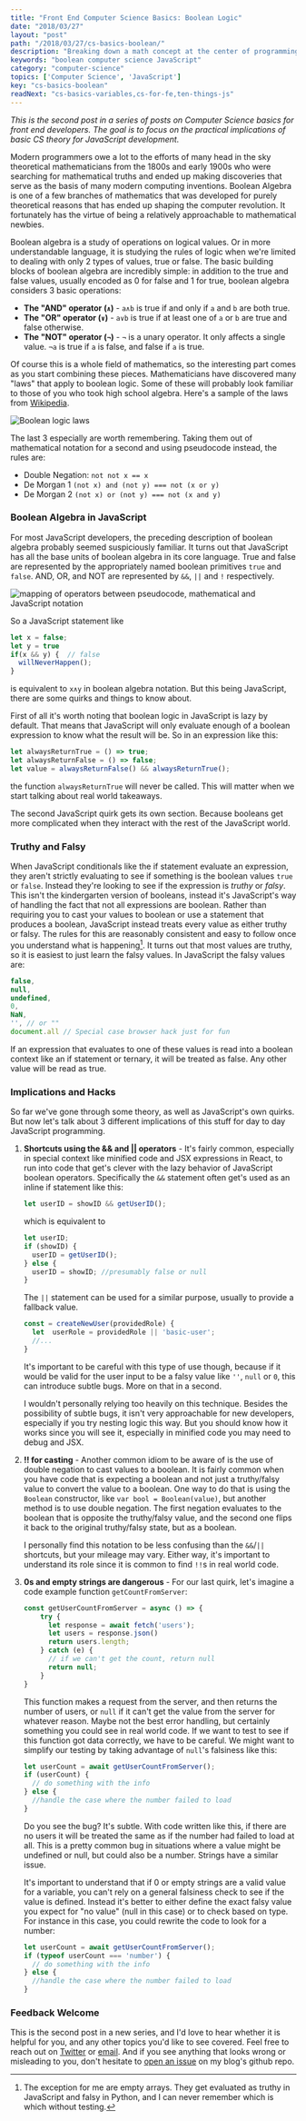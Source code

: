 ```yaml
---
title: "Front End Computer Science Basics: Boolean Logic"
date: "2018/03/27"
layout: "post"
path: "/2018/03/27/cs-basics-boolean/"
description: "Breaking down a math concept at the center of programming"
keywords: "boolean computer science JavaScript"
category: "computer-science"
topics: ['Computer Science', 'JavaScript']
key: "cs-basics-boolean"
readNext: "cs-basics-variables,cs-for-fe,ten-things-js"
---
```


*This is the second post in a series of posts on Computer Science basics for front end developers.  The goal is to focus on the practical implications of basic CS theory for JavaScript development.*

Modern programmers owe a lot to the efforts of many head in the sky theoretical mathematicians from the 1800s and early 1900s who were searching for mathematical truths and ended up making discoveries that serve as the basis of many modern computing inventions.  Boolean Algebra is one of a few branches of mathematics that was developed for purely theoretical reasons that has ended up shaping the computer revolution.  It fortunately has the virtue of being a relatively approachable to mathematical newbies.

Boolean algebra is a study of operations on logical values. Or in more understandable language, it is studying the rules of logic when we're limited to dealing with only 2 types of values, true or false.  The basic building blocks of boolean algebra are incredibly simple: in addition to the true and false values, usually encoded as 0 for false and 1 for true, boolean algebra considers 3 basic operations:

- **The "AND" operator (`∧`)** - `a∧b` is true if and only if `a` and `b` are both true.
- **The "OR" operator (`∨`)** - `a∨b` is true if at least one of `a` or `b` are true and false otherwise.
- **The "NOT" operator (`¬`)** - `¬` is a unary operator. It only affects a single value.  `¬a` is true if `a` is false, and false if `a` is true.

Of course this is a whole field of mathematics, so the interesting part comes as you start combining these pieces.  Mathematicians have discovered many "laws" that apply to boolean logic.  Some of these will probably look familiar to those of you who took high school algebra.  Here's a sample of the laws from [Wikipedia](https://en.wikipedia.org/wiki/Boolean_algebra).

![Boolean logic laws](boolean-laws.png)

The last 3 especially are worth remembering.  Taking them out of mathematical notation for a second and using pseudocode instead, the rules are:

- Double Negation: `not not x == x`
- De Morgan 1 `(not x) and (not y) === not (x or y)`
- De Morgan 2 `(not x) or (not y) === not (x and y)`

### Boolean Algebra in JavaScript

For most JavaScript developers, the preceding description of boolean algebra probably seemed suspiciously familiar.  It turns out that JavaScript has all the base units of boolean algebra in its core language.  True and false are represented by the appropriately named boolean primitives `true` and `false`.  AND, OR, and NOT are represented by `&&`, `||` and `!` respectively.

![mapping of operators between pseudocode, mathematical and JavaScript notation](boolean-mappings.png)

So a JavaScript statement like

```javascript
let x = false;
let y = true
if(x && y) {  // false
  willNeverHappen();
}
```

is equivalent to `x∧y` in boolean algebra notation.  But this being JavaScript, there are some quirks and things to know about.  

First of all it's worth noting that boolean logic in JavaScript is lazy by default.  That means that JavaScript will only evaluate enough of a boolean expression to know what the result will be.  So in an expression like this:

```javascript
let alwaysReturnTrue = () => true;
let alwaysReturnFalse = () => false;
let value = alwaysReturnFalse() && alwaysReturnTrue();
```

the function `alwaysReturnTrue` will never be called.  This will matter when we start talking about real world takeaways.  

The second JavaScript quirk gets its own section.  Because booleans get more complicated when they interact with the rest of the JavaScript world.

### Truthy and Falsy

When JavaScript conditionals like the if statement evaluate an expression, they aren't strictly evaluating to see if something is the boolean values `true` or `false`.   Instead they're looking to see if the expression is *truthy* or *falsy*.  This isn't the kindergarten version of booleans, instead it's JavaScript's way of handling the fact that not all expressions are boolean.  Rather than requiring you to cast your values to boolean or use a statement that produces a boolean, JavaScript instead treats every value as either truthy or falsy.  The rules for this are reasonably consistent and easy to follow once you understand what is happening[^1].  It turns out that most values are truthy, so it is easiest to just learn the falsy values.  In JavaScript the falsy values are:

```javascript
false,
null,
undefined,
0,
NaN,
'', // or ""
document.all // Special case browser hack just for fun
```

If an expression that evaluates to one of these values is read into a boolean context like an if statement or ternary, it will be treated as false.  Any other value will be read as true.

### Implications and Hacks

So far we've gone through some theory, as well as JavaScript's own quirks.  But now let's talk about 3 different implications of this stuff for day to day JavaScript programming.

1. **Shortcuts using the  && and || operators** - It's fairly common, especially in special context like minified code and JSX expressions in React, to run into code that get's clever with the lazy behavior of JavaScript boolean operators.  Specifically the `&&` statement often get's used as an inline if statement like this:

    ```javascript
    let userID = showID && getUserID();
    ```

    which is equivalent to

    ```javascript
    let userID;
    if (showID) {
      userID = getUserID();
    } else {
      userID = showID; //presumably false or null
    }
    ```

    The `||` statement can be used for a similar purpose, usually to provide a fallback value.

    ```javascript
    const = createNewUser(providedRole) {
      let  userRole = providedRole || 'basic-user';
      //...
    }
    ```

    It's important to be careful with this type of use though, because if it would be valid for the user input to be a falsy value like `''`, `null` or `0`, this can introduce subtle bugs.  More on that in a second.

    I wouldn't personally relying too heavily on this technique.  Besides the possibility of subtle bugs, it isn't very approachable for new developers, especially if you try nesting logic this way.  But you should know how it works since you will see it, especially in minified code you may need to debug and JSX.

2. **!! for casting** - Another common idiom to be aware of is the use of double negation to cast values to a boolean.  It is fairly common when you have code that is expecting a boolean and not just a truthy/falsy value to convert the value to a boolean.  One way to do that is using the `Boolean` constructor, like `var bool = Boolean(value)`, but another method is to use double negation.  The first negation evaluates to the boolean that is opposite the truthy/falsy value, and the second one flips it back to the original truthy/falsy state, but as a boolean.

    I personally find this notation to be less confusing than the `&&`/`||` shortcuts, but your mileage may vary.  Either way, it's important to understand its role since it is common to find `!!`s in real world code.

3. **0s and empty strings are dangerous** - For our last quirk, let's imagine a code example function `getCountFromServer`:

    ```javascript
    const getUserCountFromServer = async () => {
        try {
          let response = await fetch('users');
          let users = response.json()
          return users.length;
        } catch (e) {
          // if we can't get the count, return null
          return null;
        }
    }
    ```

    This function makes a request from the server, and then returns the number of users, or `null` if it can't get the value from the server for whatever reason.  Maybe not the best error handling, but certainly something you could see in real world code.  If we want to test to see if this function got data correctly, we have to be careful.  We might want to simplify our testing by taking advantage of `null`'s falsiness like this:

    ```javascript
    let userCount = await getUserCountFromServer();
    if (userCount) {
      // do something with the info
    } else {
      //handle the case where the number failed to load
    }
    ```

    Do you see the bug?  It's subtle.  With code written like this, if there are no users it will be treated the same as if the number had failed to load at all.  This is a pretty common bug in situations where a value might be undefined or null, but could also be a number.  Strings have a similar issue.  

    It's important to understand that if 0 or empty strings are a valid value for a variable, you can't rely on a general falsiness check to see if the value is defined.  Instead it's better to either define the exact falsy value you expect for "no value" (null in this case) or to check based on type.  For instance in this case, you could rewrite the code to look for a number:

    ```javascript
    let userCount = await getUserCountFromServer();
    if (typeof userCount === 'number') {
      // do something with the info
    } else {
      //handle the case where the number failed to load
    }
    ```

### Feedback Welcome

This is the second post in a new series, and I'd love to hear whether it is helpful for you, and any other topics you'd like to see covered. Feel free to reach out on [Twitter](https://twitter.com/ben336) or [email](mailto:ben@benmccormick.org).  And if you see anything that looks wrong or misleading to you, don't hesitate to [open an issue](https://github.com/benmccormick/benmccormickorg/issues/new) on my blog's github repo.



[^1]: The exception for me are empty arrays.  They get evaluated as truthy in JavaScript and falsy in Python, and I can never remember which is which without testing.
